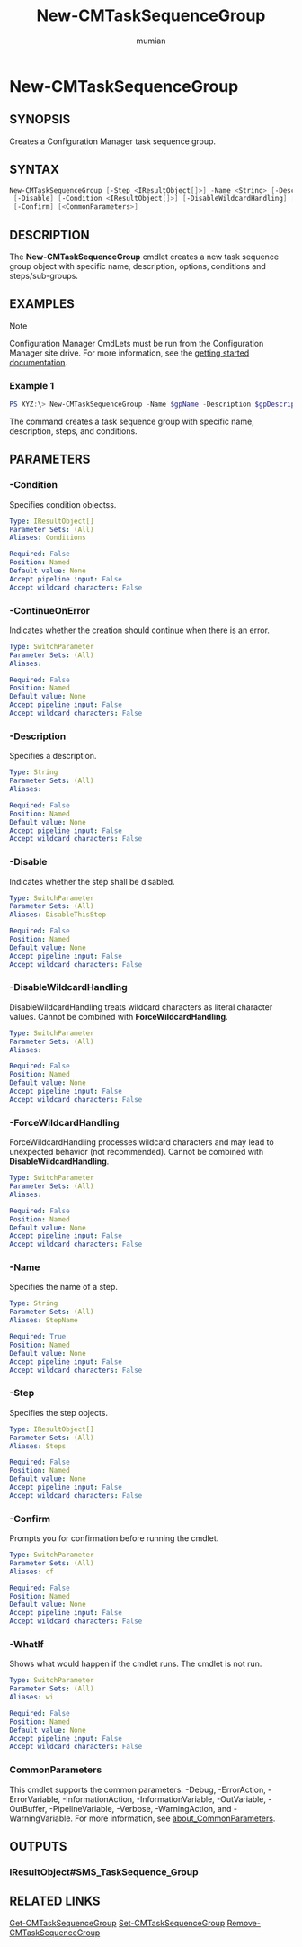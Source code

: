 ﻿---
title: New-CMTaskSequenceGroup
titleSuffix: Configuration Manager
description: Creates a Configuration Manager task sequence group.
ms.date: 11/30/2018
ms.prod: configuration-manager
ms.technology: configmgr-other
ms.topic: reference
author: mumian
ms.author: jgao
manager: dougeby

external help file: AdminUI.PS.AppMan.dll-Help.xml
---

# New-CMTaskSequenceGroup

## SYNOPSIS

Creates a Configuration Manager task sequence group.

## SYNTAX

```powershell
New-CMTaskSequenceGroup [-Step <IResultObject[]>] -Name <String> [-Description <String>] [-ContinueOnError]
 [-Disable] [-Condition <IResultObject[]>] [-DisableWildcardHandling] [-ForceWildcardHandling] [-WhatIf]
 [-Confirm] [<CommonParameters>]
```

## DESCRIPTION

The **New-CMTaskSequenceGroup** cmdlet creates a new task sequence group object with specific name, description, options, conditions and steps/sub-groups.

## EXAMPLES

> [!NOTE]
> Configuration Manager CmdLets must be run from the Configuration Manager site drive. For more information, see the [getting started documentation](https://docs.microsoft.com/powershell/sccm/overview).


### Example 1

```powershell
PS XYZ:\> New-CMTaskSequenceGroup -Name $gpName -Description $gpDescription -ContinueOnError -Step ($st1, $st2) -Condition ($cd1, $cd2)
```

The command creates a task sequence group with specific name, description, steps, and conditions.

## PARAMETERS

### -Condition

Specifies condition objectss.

```yaml
Type: IResultObject[]
Parameter Sets: (All)
Aliases: Conditions

Required: False
Position: Named
Default value: None
Accept pipeline input: False
Accept wildcard characters: False
```

### -ContinueOnError

Indicates whether the creation should continue when there is an error.

```yaml
Type: SwitchParameter
Parameter Sets: (All)
Aliases: 

Required: False
Position: Named
Default value: None
Accept pipeline input: False
Accept wildcard characters: False
```

### -Description

Specifies a description.

```yaml
Type: String
Parameter Sets: (All)
Aliases: 

Required: False
Position: Named
Default value: None
Accept pipeline input: False
Accept wildcard characters: False
```

### -Disable

Indicates whether the step shall be disabled.

```yaml
Type: SwitchParameter
Parameter Sets: (All)
Aliases: DisableThisStep

Required: False
Position: Named
Default value: None
Accept pipeline input: False
Accept wildcard characters: False
```

### -DisableWildcardHandling

DisableWildcardHandling treats wildcard characters as literal character values. Cannot be combined with **ForceWildcardHandling**.

```yaml
Type: SwitchParameter
Parameter Sets: (All)
Aliases: 

Required: False
Position: Named
Default value: None
Accept pipeline input: False
Accept wildcard characters: False
```

### -ForceWildcardHandling

ForceWildcardHandling processes wildcard characters and may lead to unexpected behavior (not recommended). Cannot be combined with **DisableWildcardHandling**.

```yaml
Type: SwitchParameter
Parameter Sets: (All)
Aliases: 

Required: False
Position: Named
Default value: None
Accept pipeline input: False
Accept wildcard characters: False
```

### -Name

Specifies the name of a step.

```yaml
Type: String
Parameter Sets: (All)
Aliases: StepName

Required: True
Position: Named
Default value: None
Accept pipeline input: False
Accept wildcard characters: False
```

### -Step

Specifies the step objects.

```yaml
Type: IResultObject[]
Parameter Sets: (All)
Aliases: Steps

Required: False
Position: Named
Default value: None
Accept pipeline input: False
Accept wildcard characters: False
```

### -Confirm

Prompts you for confirmation before running the cmdlet.

```yaml
Type: SwitchParameter
Parameter Sets: (All)
Aliases: cf

Required: False
Position: Named
Default value: None
Accept pipeline input: False
Accept wildcard characters: False
```

### -WhatIf

Shows what would happen if the cmdlet runs.
The cmdlet is not run.

```yaml
Type: SwitchParameter
Parameter Sets: (All)
Aliases: wi

Required: False
Position: Named
Default value: None
Accept pipeline input: False
Accept wildcard characters: False
```

### CommonParameters

This cmdlet supports the common parameters: -Debug, -ErrorAction, -ErrorVariable, -InformationAction, -InformationVariable, -OutVariable, -OutBuffer, -PipelineVariable, -Verbose, -WarningAction, and -WarningVariable. For more information, see [about_CommonParameters](http://go.microsoft.com/fwlink/?LinkID=113216).

## OUTPUTS

### IResultObject#SMS_TaskSequence_Group

## RELATED LINKS

[Get-CMTaskSequenceGroup](./Get-CMTaskSequenceGroup.md)
[Set-CMTaskSequenceGroup](./Set-CMTaskSequenceGroup.md)
[Remove-CMTaskSequenceGroup](./Remove-CMTaskSequenceGroup.md)
